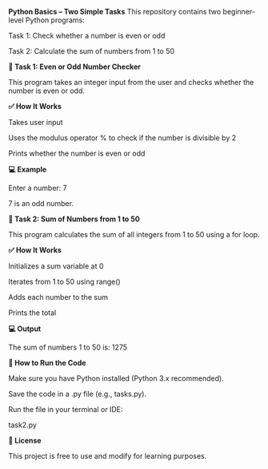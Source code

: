 **Python Basics – Two Simple Tasks**
This repository contains two beginner-level Python programs:

Task 1: Check whether a number is even or odd

Task 2: Calculate the sum of numbers from 1 to 50

**📌 Task 1: Even or Odd Number Checker**

This program takes an integer input from the user and checks whether the number is even or odd.

**✅ How It Works**

Takes user input

Uses the modulus operator % to check if the number is divisible by 2

Prints whether the number is even or odd

**💻 Example**

Enter a number: 7

7 is an odd number.

**📌 Task 2: Sum of Numbers from 1 to 50**

This program calculates the sum of all integers from 1 to 50 using a for loop.

**✅ How It Works**

Initializes a sum variable at 0

Iterates from 1 to 50 using range()

Adds each number to the sum

Prints the total

**💻 Output**

The sum of numbers 1 to 50 is: 1275

**🚀 How to Run the Code**

Make sure you have Python installed (Python 3.x recommended).

Save the code in a .py file (e.g., tasks.py).

Run the file in your terminal or IDE:

task2.py

**📄 License**

This project is free to use and modify for learning purposes.